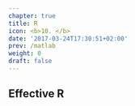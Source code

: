 ```yaml
---
chapter: true
title: R
icon: <b>10. </b>
date: '2017-03-24T17:30:51+02:00'
prev: /matlab
weight: 0
draft: false
---
```


## Effective R
